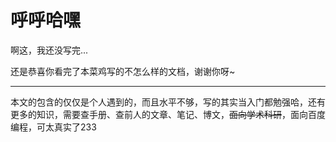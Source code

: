 # 呼呼哈嘿

啊这，我还没写完...

还是恭喜你看完了本菜鸡写的不怎么样的文档，谢谢你呀~

---



本文的包含的仅仅是个人遇到的，而且水平不够，写的其实当入门都勉强哈，还有更多的知识，需要查手册、查前人的文章、笔记、博文，~~面向学术科研~~，面向百度编程，可太真实了233



